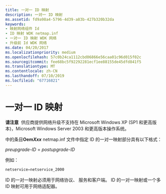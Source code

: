 ```yaml
---
title: 一对一 ID 映射
description: 一对一 ID 映射
ms.assetid: fd9a98a4-5796-4d39-a83b-427b320b32da
keywords:
- 映射网络组件 Id
- ID 映射 WDK netmap.inf
- 一对一 ID 映射 WDK 网络
- 升级前 Id WDK 网络
ms.date: 04/20/2017
ms.localizationpriority: medium
ms.openlocfilehash: 57c0b24ca1112cbd06866e56caa01c96d015f02c
ms.sourcegitcommit: fee68bc5f92292281ecf1ee88155de45dfd841f5
ms.translationtype: MT
ms.contentlocale: zh-CN
ms.lasthandoff: 07/10/2019
ms.locfileid: "67716821"
---
```

# <a name="one-to-one-id-mapping"></a>一对一 ID 映射





**请注意**  供应商提供网络升级不支持在 Microsoft Windows XP (SP1 和更高版本)，Microsoft Windows Server 2003 和更高版本操作系统。

 

中的条目**Oem<em>Xxx</em>**  netmap.inf 文件中指定 ID 的一对一映射部分具有以下格式：

*preupgrade-ID* = *postupgrade-ID*

例如：

```cpp
netservice=netservice_2000
```

ID 的一对一映射必须用于网络协议、 服务和客户端。 ID 的一对一映射或一个多 ID 映射可用于网络适配器。

 

 





